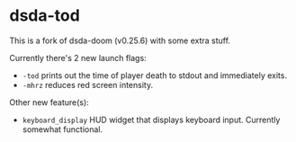 # dsda-tod
This is a fork of dsda-doom (v0.25.6) with some extra stuff.

Currently there's 2 new launch flags:
- `-tod` prints out the time of player death to stdout and immediately exits.
- `-mhrz` reduces red screen intensity.

Other new feature(s):
- `keyboard_display` HUD widget that displays keyboard input. Currently somewhat functional.
